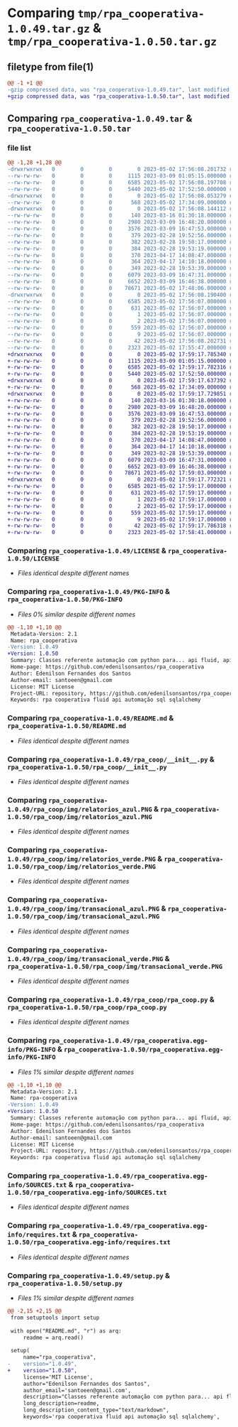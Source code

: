 # Comparing `tmp/rpa_cooperativa-1.0.49.tar.gz` & `tmp/rpa_cooperativa-1.0.50.tar.gz`

## filetype from file(1)

```diff
@@ -1 +1 @@
-gzip compressed data, was "rpa_cooperativa-1.0.49.tar", last modified: Tue May  2 17:56:08 2023, max compression
+gzip compressed data, was "rpa_cooperativa-1.0.50.tar", last modified: Tue May  2 17:59:17 2023, max compression
```

## Comparing `rpa_cooperativa-1.0.49.tar` & `rpa_cooperativa-1.0.50.tar`

### file list

```diff
@@ -1,28 +1,28 @@
-drwxrwxrwx   0        0        0        0 2023-05-02 17:56:08.201732 rpa_cooperativa-1.0.49/
--rw-rw-rw-   0        0        0     1115 2023-03-09 01:05:15.000000 rpa_cooperativa-1.0.49/LICENSE
--rw-rw-rw-   0        0        0     6585 2023-05-02 17:56:08.197708 rpa_cooperativa-1.0.49/PKG-INFO
--rw-rw-rw-   0        0        0     5440 2023-05-02 17:52:50.000000 rpa_cooperativa-1.0.49/README.md
-drwxrwxrwx   0        0        0        0 2023-05-02 17:56:08.053279 rpa_cooperativa-1.0.49/rpa_coop/
--rw-rw-rw-   0        0        0      568 2023-05-02 17:34:09.000000 rpa_cooperativa-1.0.49/rpa_coop/__init__.py
-drwxrwxrwx   0        0        0        0 2023-05-02 17:56:08.144112 rpa_cooperativa-1.0.49/rpa_coop/img/
--rw-rw-rw-   0        0        0      140 2023-03-16 01:30:18.000000 rpa_cooperativa-1.0.49/rpa_coop/img/hash
--rw-rw-rw-   0        0        0     2980 2023-03-09 16:48:20.000000 rpa_cooperativa-1.0.49/rpa_coop/img/relatorios_azul.PNG
--rw-rw-rw-   0        0        0     3576 2023-03-09 16:47:53.000000 rpa_cooperativa-1.0.49/rpa_coop/img/relatorios_verde.PNG
--rw-rw-rw-   0        0        0      379 2023-02-28 19:52:56.000000 rpa_cooperativa-1.0.49/rpa_coop/img/sacg_branco.PNG
--rw-rw-rw-   0        0        0      382 2023-02-28 19:50:17.000000 rpa_cooperativa-1.0.49/rpa_coop/img/sagc_verde.PNG
--rw-rw-rw-   0        0        0      384 2023-02-28 19:53:19.000000 rpa_cooperativa-1.0.49/rpa_coop/img/siac_amarelo.PNG
--rw-rw-rw-   0        0        0      370 2023-04-17 14:08:47.000000 rpa_cooperativa-1.0.49/rpa_coop/img/siac_branco.PNG
--rw-rw-rw-   0        0        0      364 2023-04-17 14:10:18.000000 rpa_cooperativa-1.0.49/rpa_coop/img/siat_amarelo.PNG
--rw-rw-rw-   0        0        0      349 2023-02-28 19:53:39.000000 rpa_cooperativa-1.0.49/rpa_coop/img/siat_branco.PNG
--rw-rw-rw-   0        0        0     6079 2023-03-09 16:47:31.000000 rpa_cooperativa-1.0.49/rpa_coop/img/transacional_azul.PNG
--rw-rw-rw-   0        0        0     6652 2023-03-09 16:46:38.000000 rpa_cooperativa-1.0.49/rpa_coop/img/transacional_verde.PNG
--rw-rw-rw-   0        0        0    78671 2023-05-02 17:48:06.000000 rpa_cooperativa-1.0.49/rpa_coop/rpa_coop.py
-drwxrwxrwx   0        0        0        0 2023-05-02 17:56:08.190400 rpa_cooperativa-1.0.49/rpa_cooperativa.egg-info/
--rw-rw-rw-   0        0        0     6585 2023-05-02 17:56:07.000000 rpa_cooperativa-1.0.49/rpa_cooperativa.egg-info/PKG-INFO
--rw-rw-rw-   0        0        0      631 2023-05-02 17:56:07.000000 rpa_cooperativa-1.0.49/rpa_cooperativa.egg-info/SOURCES.txt
--rw-rw-rw-   0        0        0        1 2023-05-02 17:56:07.000000 rpa_cooperativa-1.0.49/rpa_cooperativa.egg-info/dependency_links.txt
--rw-rw-rw-   0        0        0        2 2023-05-02 17:56:07.000000 rpa_cooperativa-1.0.49/rpa_cooperativa.egg-info/not-zip-safe
--rw-rw-rw-   0        0        0      559 2023-05-02 17:56:07.000000 rpa_cooperativa-1.0.49/rpa_cooperativa.egg-info/requires.txt
--rw-rw-rw-   0        0        0        9 2023-05-02 17:56:07.000000 rpa_cooperativa-1.0.49/rpa_cooperativa.egg-info/top_level.txt
--rw-rw-rw-   0        0        0       42 2023-05-02 17:56:08.202731 rpa_cooperativa-1.0.49/setup.cfg
--rw-rw-rw-   0        0        0     2323 2023-05-02 17:55:47.000000 rpa_cooperativa-1.0.49/setup.py
+drwxrwxrwx   0        0        0        0 2023-05-02 17:59:17.785340 rpa_cooperativa-1.0.50/
+-rw-rw-rw-   0        0        0     1115 2023-03-09 01:05:15.000000 rpa_cooperativa-1.0.50/LICENSE
+-rw-rw-rw-   0        0        0     6585 2023-05-02 17:59:17.782316 rpa_cooperativa-1.0.50/PKG-INFO
+-rw-rw-rw-   0        0        0     5440 2023-05-02 17:52:50.000000 rpa_cooperativa-1.0.50/README.md
+drwxrwxrwx   0        0        0        0 2023-05-02 17:59:17.637392 rpa_cooperativa-1.0.50/rpa_coop/
+-rw-rw-rw-   0        0        0      568 2023-05-02 17:34:09.000000 rpa_cooperativa-1.0.50/rpa_coop/__init__.py
+drwxrwxrwx   0        0        0        0 2023-05-02 17:59:17.729851 rpa_cooperativa-1.0.50/rpa_coop/img/
+-rw-rw-rw-   0        0        0      140 2023-03-16 01:30:18.000000 rpa_cooperativa-1.0.50/rpa_coop/img/hash
+-rw-rw-rw-   0        0        0     2980 2023-03-09 16:48:20.000000 rpa_cooperativa-1.0.50/rpa_coop/img/relatorios_azul.PNG
+-rw-rw-rw-   0        0        0     3576 2023-03-09 16:47:53.000000 rpa_cooperativa-1.0.50/rpa_coop/img/relatorios_verde.PNG
+-rw-rw-rw-   0        0        0      379 2023-02-28 19:52:56.000000 rpa_cooperativa-1.0.50/rpa_coop/img/sacg_branco.PNG
+-rw-rw-rw-   0        0        0      382 2023-02-28 19:50:17.000000 rpa_cooperativa-1.0.50/rpa_coop/img/sagc_verde.PNG
+-rw-rw-rw-   0        0        0      384 2023-02-28 19:53:19.000000 rpa_cooperativa-1.0.50/rpa_coop/img/siac_amarelo.PNG
+-rw-rw-rw-   0        0        0      370 2023-04-17 14:08:47.000000 rpa_cooperativa-1.0.50/rpa_coop/img/siac_branco.PNG
+-rw-rw-rw-   0        0        0      364 2023-04-17 14:10:18.000000 rpa_cooperativa-1.0.50/rpa_coop/img/siat_amarelo.PNG
+-rw-rw-rw-   0        0        0      349 2023-02-28 19:53:39.000000 rpa_cooperativa-1.0.50/rpa_coop/img/siat_branco.PNG
+-rw-rw-rw-   0        0        0     6079 2023-03-09 16:47:31.000000 rpa_cooperativa-1.0.50/rpa_coop/img/transacional_azul.PNG
+-rw-rw-rw-   0        0        0     6652 2023-03-09 16:46:38.000000 rpa_cooperativa-1.0.50/rpa_coop/img/transacional_verde.PNG
+-rw-rw-rw-   0        0        0    78671 2023-05-02 17:59:03.000000 rpa_cooperativa-1.0.50/rpa_coop/rpa_coop.py
+drwxrwxrwx   0        0        0        0 2023-05-02 17:59:17.772321 rpa_cooperativa-1.0.50/rpa_cooperativa.egg-info/
+-rw-rw-rw-   0        0        0     6585 2023-05-02 17:59:17.000000 rpa_cooperativa-1.0.50/rpa_cooperativa.egg-info/PKG-INFO
+-rw-rw-rw-   0        0        0      631 2023-05-02 17:59:17.000000 rpa_cooperativa-1.0.50/rpa_cooperativa.egg-info/SOURCES.txt
+-rw-rw-rw-   0        0        0        1 2023-05-02 17:59:17.000000 rpa_cooperativa-1.0.50/rpa_cooperativa.egg-info/dependency_links.txt
+-rw-rw-rw-   0        0        0        2 2023-05-02 17:59:17.000000 rpa_cooperativa-1.0.50/rpa_cooperativa.egg-info/not-zip-safe
+-rw-rw-rw-   0        0        0      559 2023-05-02 17:59:17.000000 rpa_cooperativa-1.0.50/rpa_cooperativa.egg-info/requires.txt
+-rw-rw-rw-   0        0        0        9 2023-05-02 17:59:17.000000 rpa_cooperativa-1.0.50/rpa_cooperativa.egg-info/top_level.txt
+-rw-rw-rw-   0        0        0       42 2023-05-02 17:59:17.786318 rpa_cooperativa-1.0.50/setup.cfg
+-rw-rw-rw-   0        0        0     2323 2023-05-02 17:58:41.000000 rpa_cooperativa-1.0.50/setup.py
```

### Comparing `rpa_cooperativa-1.0.49/LICENSE` & `rpa_cooperativa-1.0.50/LICENSE`

 * *Files identical despite different names*

### Comparing `rpa_cooperativa-1.0.49/PKG-INFO` & `rpa_cooperativa-1.0.50/PKG-INFO`

 * *Files 0% similar despite different names*

```diff
@@ -1,10 +1,10 @@
 Metadata-Version: 2.1
 Name: rpa_cooperativa
-Version: 1.0.49
+Version: 1.0.50
 Summary: Classes referente automação com python para... api fluid, api whatsapp, api sms, sql, acc
 Home-page: https://github.com/edenilsonsantos/rpa_cooperativa
 Author: Edenilson Fernandes dos Santos
 Author-email: santoeen@gmail.com
 License: MIT License
 Project-URL: repository, https://github.com/edenilsonsantos/rpa_cooperativa
 Keywords: rpa cooperativa fluid api automação sql sqlalchemy
```

### Comparing `rpa_cooperativa-1.0.49/README.md` & `rpa_cooperativa-1.0.50/README.md`

 * *Files identical despite different names*

### Comparing `rpa_cooperativa-1.0.49/rpa_coop/__init__.py` & `rpa_cooperativa-1.0.50/rpa_coop/__init__.py`

 * *Files identical despite different names*

### Comparing `rpa_cooperativa-1.0.49/rpa_coop/img/relatorios_azul.PNG` & `rpa_cooperativa-1.0.50/rpa_coop/img/relatorios_azul.PNG`

 * *Files identical despite different names*

### Comparing `rpa_cooperativa-1.0.49/rpa_coop/img/relatorios_verde.PNG` & `rpa_cooperativa-1.0.50/rpa_coop/img/relatorios_verde.PNG`

 * *Files identical despite different names*

### Comparing `rpa_cooperativa-1.0.49/rpa_coop/img/transacional_azul.PNG` & `rpa_cooperativa-1.0.50/rpa_coop/img/transacional_azul.PNG`

 * *Files identical despite different names*

### Comparing `rpa_cooperativa-1.0.49/rpa_coop/img/transacional_verde.PNG` & `rpa_cooperativa-1.0.50/rpa_coop/img/transacional_verde.PNG`

 * *Files identical despite different names*

### Comparing `rpa_cooperativa-1.0.49/rpa_coop/rpa_coop.py` & `rpa_cooperativa-1.0.50/rpa_coop/rpa_coop.py`

 * *Files identical despite different names*

### Comparing `rpa_cooperativa-1.0.49/rpa_cooperativa.egg-info/PKG-INFO` & `rpa_cooperativa-1.0.50/rpa_cooperativa.egg-info/PKG-INFO`

 * *Files 1% similar despite different names*

```diff
@@ -1,10 +1,10 @@
 Metadata-Version: 2.1
 Name: rpa-cooperativa
-Version: 1.0.49
+Version: 1.0.50
 Summary: Classes referente automação com python para... api fluid, api whatsapp, api sms, sql, acc
 Home-page: https://github.com/edenilsonsantos/rpa_cooperativa
 Author: Edenilson Fernandes dos Santos
 Author-email: santoeen@gmail.com
 License: MIT License
 Project-URL: repository, https://github.com/edenilsonsantos/rpa_cooperativa
 Keywords: rpa cooperativa fluid api automação sql sqlalchemy
```

### Comparing `rpa_cooperativa-1.0.49/rpa_cooperativa.egg-info/SOURCES.txt` & `rpa_cooperativa-1.0.50/rpa_cooperativa.egg-info/SOURCES.txt`

 * *Files identical despite different names*

### Comparing `rpa_cooperativa-1.0.49/rpa_cooperativa.egg-info/requires.txt` & `rpa_cooperativa-1.0.50/rpa_cooperativa.egg-info/requires.txt`

 * *Files identical despite different names*

### Comparing `rpa_cooperativa-1.0.49/setup.py` & `rpa_cooperativa-1.0.50/setup.py`

 * *Files 1% similar despite different names*

```diff
@@ -2,15 +2,15 @@
 from setuptools import setup
 
 with open("README.md", "r") as arq:
     readme = arq.read()
 
 setup(
     name="rpa_cooperativa",
-    version="1.0.49",
+    version="1.0.50",
     license='MIT License',
     author="Edenilson Fernandes dos Santos",
     author_email='santoeen@gmail.com',
     description="Classes referente automação com python para... api fluid, api whatsapp, api sms, sql, acc",
     long_description=readme,
     long_description_content_type="text/markdown",
     keywords='rpa cooperativa fluid api automação sql sqlalchemy',
```

